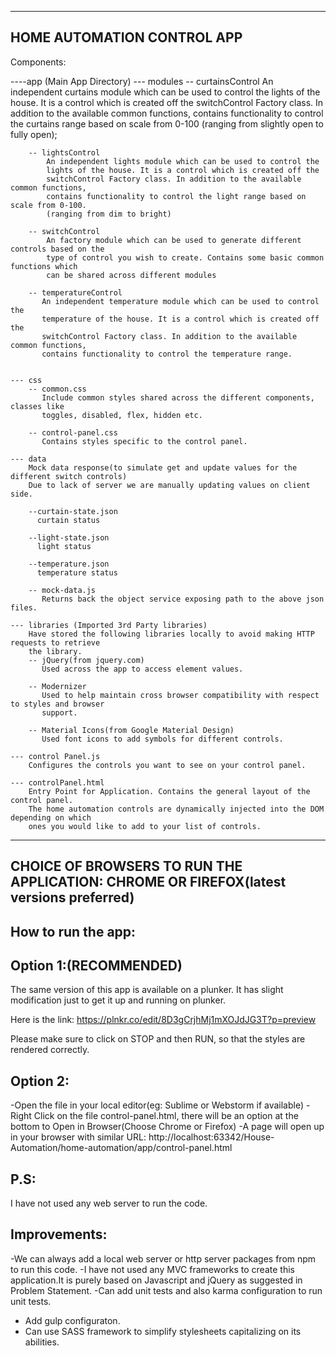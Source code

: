 -------------------------------
HOME AUTOMATION CONTROL APP
-------------------------------

Components:

----app (Main App Directory)
    --- modules
        -- curtainsControl
            An independent curtains module which can be used to control the
            lights of the house. It is a control which is created off the
            switchControl Factory class. In addition to the available common functions,
            contains functionality to control the curtains range based on scale from 0-100
            (ranging from slightly open to fully open);

        -- lightsControl
            An independent lights module which can be used to control the
            lights of the house. It is a control which is created off the
            switchControl Factory class. In addition to the available common functions,
            contains functionality to control the light range based on scale from 0-100.
            (ranging from dim to bright)

        -- switchControl
            An factory module which can be used to generate different controls based on the
            type of control you wish to create. Contains some basic common functions which
            can be shared across different modules

        -- temperatureControl
           An independent temperature module which can be used to control the
           temperature of the house. It is a control which is created off the
           switchControl Factory class. In addition to the available common functions,
           contains functionality to control the temperature range.


    --- css
        -- common.css
           Include common styles shared across the different components, classes like
           toggles, disabled, flex, hidden etc.

        -- control-panel.css
           Contains styles specific to the control panel.

    --- data
        Mock data response(to simulate get and update values for the different switch controls)
        Due to lack of server we are manually updating values on client side.

        --curtain-state.json
          curtain status

        --light-state.json
          light status

        --temperature.json
          temperature status

        -- mock-data.js
           Returns back the object service exposing path to the above json files.

    --- libraries (Imported 3rd Party libraries)
        Have stored the following libraries locally to avoid making HTTP requests to retrieve
        the library.
        -- jQuery(from jquery.com)
           Used across the app to access element values.

        -- Modernizer
           Used to help maintain cross browser compatibility with respect to styles and browser
           support.

        -- Material Icons(from Google Material Design)
           Used font icons to add symbols for different controls.

    --- control Panel.js
        Configures the controls you want to see on your control panel.

    --- controlPanel.html
        Entry Point for Application. Contains the general layout of the control panel.
        The home automation controls are dynamically injected into the DOM depending on which
        ones you would like to add to your list of controls.

---------------------------------------------------------------------------------------
CHOICE OF BROWSERS TO RUN THE APPLICATION: CHROME OR FIREFOX(latest versions preferred)
---------------------------------------------------------------------------------------



How to run the app:
------------------
Option 1:(RECOMMENDED)
---------
The same version of this app is available on a plunker.
It has slight modification just to get it up and running on plunker.

Here is the link:
https://plnkr.co/edit/8D3gCrjhMj1mXOJdJG3T?p=preview

Please make sure to click on STOP and then RUN, so that the styles are
rendered correctly.

Option 2:
---------
-Open the file in your local editor(eg: Sublime or Webstorm if available)
-Right Click on the file control-panel.html, there will be an option at
the bottom to Open in Browser(Choose Chrome or Firefox)
-A page will open up in your browser with similar URL:
http://localhost:63342/House-Automation/home-automation/app/control-panel.html

P.S:
----
I have not used any web server to run the code.

Improvements:
-------------
-We can always add a local web server or http server packages from
npm to run this code.
-I have not used any MVC frameworks to create this application.It is purely based
on Javascript and jQuery as suggested in Problem Statement.
-Can add unit tests and also karma configuration to run unit tests.
- Add gulp configuraton.
- Can use SASS framework to simplify stylesheets capitalizing on its abilities.









